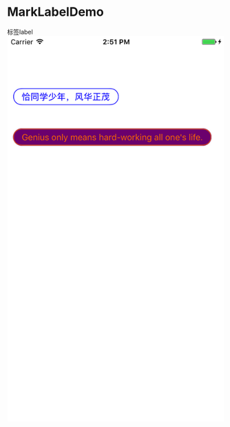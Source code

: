 # MarkLabelDemo
标签label
![Alt text](https://github.com/zhmios/MarkLabelDemo/raw/master/ScreenShots/1.png)
